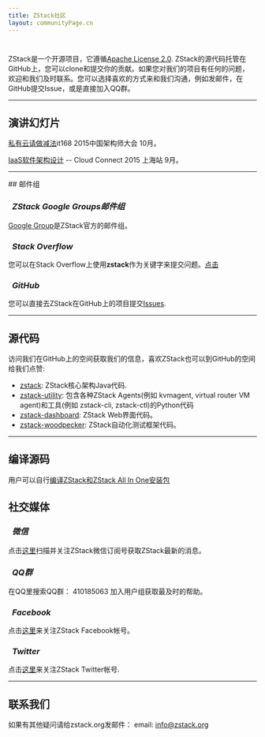 ```yaml
---
title: ZStack社区
layout: communityPage.cn
---
```


<p style="padding-top:25px">
ZStack是一个开源项目，它遵循<a href="https://www.apache.org/licenses/LICENSE-2.0">Apache License 2.0</a>.
ZStack的源代码托管在GitHub上，您可以clone和提交你的贡献。如果您对我们的项目有任何的问题，
欢迎和我们及时联系。您可以选择喜欢的方式来和我们沟通，例如发邮件，在GitHub提交Issue，或是直接加入QQ群。
</p>

<hr>

## 演讲幻灯片

[私有云请做减法](/misc/virtualization-plus-it168-2015.pdf)it168 2015中国架构师大会 10月。

[IaaS软件架构设计](/misc/iaas-design-cloud-connect-2015.pdf) -- Cloud Connect 2015 上海站 9月。

<hr>
## 邮件组

<h3><i class="fa fa-google">&nbsp; ZStack Google Groups邮件组</i></h3>

[Google Group](https://groups.google.com/d/forum/zstack)是ZStack官方的邮件组。

<h3><i class="fa fa-stack-overflow">&nbsp; Stack Overflow</i></h3>

您可以在Stack Overflow上使用**zstack**作为关键字来提交问题。[点击](http://stackoverflow.com/questions/ask)

<h3><i class="fa fa-github-alt">&nbsp; GitHub</i></h3>

您可以直接去ZStack在GitHub上的项目提交[Issues](https://github.com/zstackorg/zstack/issues).

<hr>

## 源代码

访问我们在GitHub上的空间获取我们的信息，喜欢ZStack也可以到GitHub的空间给我们点赞:

* [zstack](https://github.com/zstackorg/zstack): ZStack核心架构Java代码.
* [zstack-utility](https://github.com/zstackorg/zstack-utility): 包含各种ZStack Agents(例如 kvmagent, virtual router VM agent)和工具(例如 zstack-cli, zstack-ctl)的Python代码
* [zstack-dashboard](https://github.com/zstackorg/zstack-dashboard): ZStack Web界面代码。
* [zstack-woodpecker](https://github.com/zstackorg/zstack-woodpecker): ZStack自动化测试框架代码。

<hr>

## 编译源码

用户可以自行[编译ZStack和ZStack All In One安装包](/cn_blog/build-zstack.html)

## 社交媒体

<h3><i class="fa fa-weixin">&nbsp; 微信</i></h3>

点击[这里](../misc/wechat.html)扫描并关注ZStack微信订阅号获取ZStack最新的消息。

<h3><i class="fa fa-weibo">&nbsp; QQ群</i></h3>

在QQ里搜索QQ群： 410185063 加入用户组获取最及时的帮助。

<h3><i class="fa fa-facebook">&nbsp; Facebook</i></h3>

点击[这里](https://www.facebook.com/zstackorg)来关注ZStack Facebook帐号。

<h3><i class="fa fa-twitter">&nbsp; Twitter</i></h3>

点击[这里](https://twitter.com/zstack_org)来关注ZStack Twitter帐号.

<hr>

## 联系我们

如果有其他疑问请给zstack.org发邮件： email: info@zstack.org
